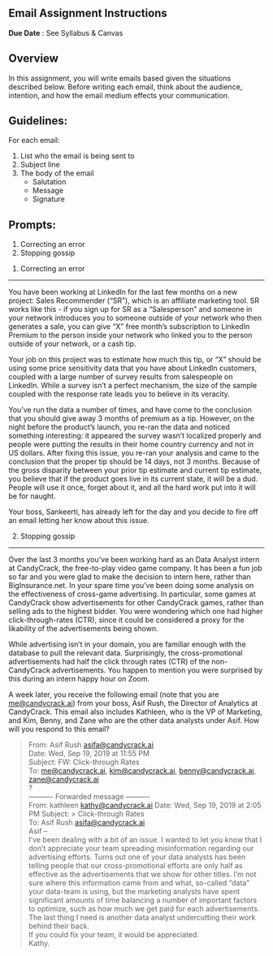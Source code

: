 Email Assignment Instructions
------

__Due Date__ : See Syllabus & Canvas    

Overview
------- 

In this assignment, you will write emails based given the situations described below. Before writing each email, think about the audience, intention, and how the email medium effects your communication.

Guidelines:
-----

For each email:

1. List who the email is being sent to
1. Subject line
1. The body of the email
    - Salutation
    - Message
    - Signature

Prompts:
-----

1. Correcting an error
2. Stopping gossip

1) Correcting an error
--------

You have been working at LinkedIn for the last few months on a new project: Sales Recommender (“SR”), which is an affiliate marketing tool. SR works like this - if you sign up for SR as a “Salesperson” and someone in your network introduces you to someone outside of your network who then generates a sale, you can give “X” free month’s subscription to LinkedIn Premium to the person inside your network who linked you to the person outside of your network, or a cash tip.

Your job on this project was to estimate how much this tip, or “X” should be using some price sensitivity data that you have about LinkedIn customers, coupled with a large number of survey results from salespeople on LinkedIn. While a survey isn’t a perfect mechanism, the size of the sample coupled with the response rate leads you to believe in its veracity.

You’ve run the data a number of times, and have come to the conclusion that you should give away 3 months of premium as a tip. However, on the night before the product’s launch, you re-ran the data and noticed something interesting: it appeared the survey wasn’t localized properly and people were putting the results in their home country currency and not in US dollars. After fixing this issue, you re-ran your analysis and came to the conclusion that the proper tip should be 14 days, not 3 months. Because of the gross disparity between your prior tip estimate and current tip estimate, you believe that if the product goes live in its current state, it will be a dud. People will use it once, forget about it, and all the hard work put into it will be for naught.

Your boss, Sankeerti, has already left for the day and you decide to fire off an email letting her know about this issue.

2) Stopping gossip
------

Over the last 3 months you’ve been working hard as an Data Analyst intern at CandyCrack, the free-to-play video game company. It has been a fun job so far and you were glad to make the decision to intern here, rather than BigInsurance.net. In your spare time you’ve been doing some analysis on the effectiveness of cross-game advertising. In particular, some games at CandyCrack show advertisements for other CandyCrack games, rather than selling ads to the highest bidder. You were wondering which one had higher click-through-rates (CTR), since it could be considered a proxy for the likability of the advertisements being shown.

While advertising isn’t in your domain, you are familiar enough with the database to pull the relevant data. Surprisingly, the cross-promotional advertisements had half the click through rates (CTR) of the non-CandyCrack advertisements. You happen to mention you were surprised by this during an intern happy hour on Zoom.

A week later, you receive the following email (note that you are me@candycrack.ai) from your boss, Asif Rush, the Director of Analytics at CandyCrack. This email also includes Kathleen, who is the VP of Marketing, and Kim, Benny, and Zane who are the other data analysts under Asif. How will you respond to this email?

> From: Asif Rush <asifa@candycrack.ai>  
> Date: Wed, Sep 19, 2019 at 11:55 PM  
> Subject: FW: Click-through Rates  
> To: me@candycrack.ai, kim@candycrack.ai, benny@candycrack.ai, zane@candycrack.ai  
> ?  
> ———- Forwarded message ———-   
> From: kathleen <kathy@candycrack.ai> Date: Wed, Sep 19, 2019 at 2:05 PM Subject: > Click-through Rates  
> To: Asif Rush <asifa@candycrack.ai>  
> Asif –  
> I’ve been dealing with a bit of an issue. I wanted to let you know that I don’t appreciate your team spreading misinformation regarding our advertising efforts. Turns out one of your data analysts has been telling people that our cross-promotional efforts are only half as effective as the advertisements that we show for other titles. I’m not sure where this information came from and what, so-called “data” your data-team is using, but the marketing analysts have spent significant amounts of time balancing a number of important factors to optimize, such as how much we get paid for each advertisements. The last thing I need is another data analyst undercutting their work behind their back.  
> If you could fix your team, it would be appreciated.  
> Kathy.  
